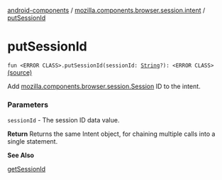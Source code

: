 [android-components](../index.md) / [mozilla.components.browser.session.intent](index.md) / [putSessionId](./put-session-id.md)

# putSessionId

`fun <ERROR CLASS>.putSessionId(sessionId: `[`String`](https://kotlinlang.org/api/latest/jvm/stdlib/kotlin/-string/index.html)`?): <ERROR CLASS>` [(source)](https://github.com/mozilla-mobile/android-components/blob/master/components/browser/session/src/main/java/mozilla/components/browser/session/intent/IntentExtensions.kt#L38)

Add [mozilla.components.browser.session.Session](../mozilla.components.browser.session/-session/index.md) ID to the intent.

### Parameters

`sessionId` - The session ID data value.

**Return**
Returns the same Intent object, for chaining multiple calls
into a single statement.

**See Also**

[getSessionId](get-session-id.md)

